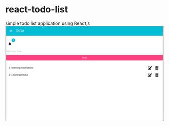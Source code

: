 # react-todo-list
simple todo list application using Reactjs
![Application Screenshot](https://github.com/EslaM-M/react-todo-app/blob/master/src/screenshot.png)
